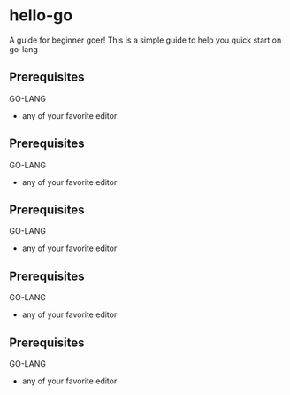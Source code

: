 # hello-go

A guide for beginner goer!
This is a simple guide to help you quick start on go-lang

## Prerequisites
GO-LANG

* any of your favorite editor 


## Prerequisites
GO-LANG

* any of your favorite editor 


## Prerequisites
GO-LANG

* any of your favorite editor 

## Prerequisites
GO-LANG

* any of your favorite editor 

## Prerequisites
GO-LANG

* any of your favorite editor 





